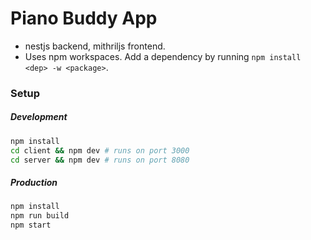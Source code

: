 # Piano Buddy App

- nestjs backend, mithriljs frontend.
- Uses npm workspaces. Add a dependency by running `npm install <dep> -w <package>`.

### Setup

##### Development

```sh
npm install
cd client && npm dev # runs on port 3000
cd server && npm dev # runs on port 8080
```

##### Production

```sh
npm install
npm run build
npm start
```
